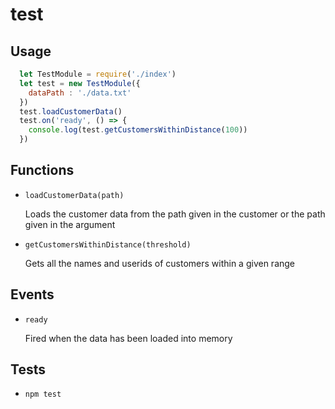 # test

## Usage
```js
  let TestModule = require('./index')
  let test = new TestModule({
    dataPath : './data.txt'
  })
  test.loadCustomerData()
  test.on('ready', () => {
    console.log(test.getCustomersWithinDistance(100))
  })

```

## Functions
- `loadCustomerData(path)`
  
  Loads the customer data from the path given in the customer or the path given in the argument

- `getCustomersWithinDistance(threshold)`

  Gets all the names and userids of customers within a given range


## Events
- `ready`
    
  Fired when the data has been loaded into memory
  
## Tests
- `npm test`
 
